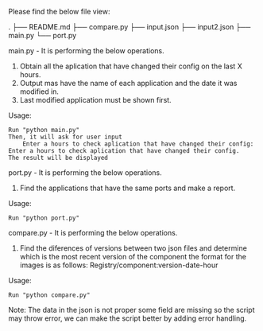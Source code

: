 Please find the below file view:

.
├── README.md
├── compare.py
├── input.json
├── input2.json
├── main.py
└── port.py

main.py - It is performing the below operations.
1. Obtain all the aplication that have changed their config on the last X hours.
2. Output mas have the name of each application and the date it was modified in.
3. Last modified application must be shown first.

Usage: 

    Run "python main.py"
    Then, it will ask for user input
        Enter a hours to check aplication that have changed their config: 
    Enter a hours to check aplication that have changed their config.
    The result will be displayed

port.py - It is performing the below operations.
1. Find the applications that have the same ports and make a report.

Usage: 

    Run "python port.py"

compare.py - It is performing the below operations.
1. Find the diferences of versions between two json files and determine which is the most recent version of the component the format for the images is as follows:
    Registry/component:version-date-hour

Usage: 

    Run "python compare.py"

Note: The data in the json is not proper some field are missing so the script may throw error, we can make the script better by adding error handling.